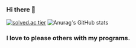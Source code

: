 ### Hi there 👋

<!--
**ArtistDeveloper/ArtistDeveloper** is a ✨ _special_ ✨ repository because its `README.md` (this file) appears on your GitHub profile.

Here are some ideas to get you started:

- 🔭 I’m currently working on ...
- 🌱 I’m currently learning ...
- 👯 I’m looking to collaborate on ...
- 🤔 I’m looking for help with ...
- 💬 Ask me about ...
- 📫 How to reach me: ...
- 😄 Pronouns: ...
- ⚡ Fun fact: ...
--> 

[![solved.ac tier](http://mazassumnida.wtf/api/v2/generate_badge?boj=somadubel)](https://solved.ac/profile/somadubel) ![Anurag's GitHub stats](https://github-readme-stats.vercel.app/api?username=ArtistDeveloper&show_icons=true&theme=dracula)

### I love to please others with my programs.
<!--
**할 것**
1. 프로젝트를 하는 것 이외에  코드 퀄리티 자체를 올리는 것을 신경쓰기 (OOP 코드 퀄리티 늘리기)
2. 렌더링 기초지식 학습

영어 단어, 숙어 외우기. 문장 해석하면서 안되는 부분은 어떤 시퀸스로 해석했는지 파악하고 도움받기.

저도 외국에서 프론트엔트하는 개발자 친구가 타자치기전에 꼭 종이에다 코드를 적어서 공부하는거 따라했는데

코루틴. Linq
-->
